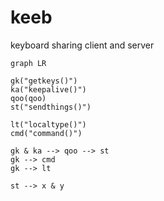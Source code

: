 # keeb
keyboard sharing client and server

```mermaid
graph LR

gk("getkeys()")
ka("keepalive()")
qoo(qoo)
st("sendthings()")

lt("localtype()")
cmd("command()")

gk & ka --> qoo --> st
gk --> cmd
gk --> lt

st --> x & y

```
